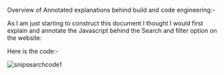 Overview of Annotated explanations behind build and code engineering:-





As I am just starting to construct this document I thought I would first explain and annotate the Javascript behind the Search and filter option on the website:

Here is the code:-


![snipsearchcode1](https://github.com/WAZJACk85/Front-End-Projects/assets/20317523/4ca3c71d-419f-4ed4-b389-5472275e1d7c)
